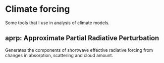 Climate forcing
===============

Some tools that I use in analysis of climate models.

aprp: Approximate Partial Radiative Perturbation
------------------------------------------------
Generates the components of shortwave effective radiative forcing from changes in absorption, scattering and cloud amount.
